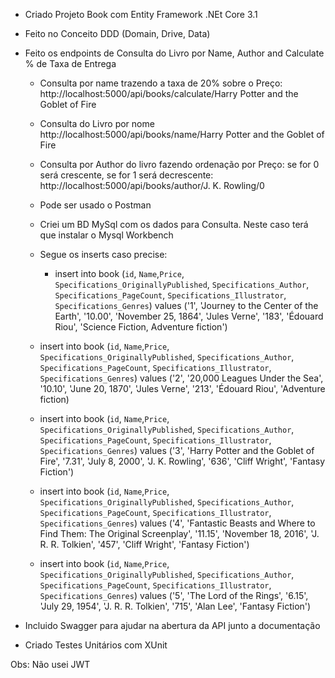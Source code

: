 * Criado Projeto Book com Entity Framework .NEt Core 3.1
* Feito no Conceito DDD (Domain, Drive, Data)
* Feito os endpoints de Consulta do Livro por Name, Author and Calculate % de Taxa de Entrega

  * Consulta por name trazendo a taxa de 20% sobre o Preço: http://localhost:5000/api/books/calculate/Harry Potter and the Goblet of Fire
  * Consulta do Livro por nome http://localhost:5000/api/books/name/Harry Potter and the Goblet of Fire
  * Consulta por Author do livro fazendo ordenação por Preço: se for 0 será crescente, se for 1 será decrescente: http://localhost:5000/api/books/author/J. K. Rowling/0
  * Pode ser usado o Postman
  * Criei um BD MySql com os dados para Consulta. Neste caso terá que instalar o Mysql Workbench
  * Segue os inserts caso precise: 
  
    * insert into book
(`id`,  `Name`,`Price`, `Specifications_OriginallyPublished`, `Specifications_Author`, `Specifications_PageCount`, `Specifications_Illustrator`, `Specifications_Genres`) values 
('1', 'Journey to the Center of the Earth', '10.00', 'November 25, 1864', 'Jules Verne', '183', 'Édouard Riou', 'Science Fiction,
        Adventure fiction')
   * insert into book
(`id`,  `Name`,`Price`, `Specifications_OriginallyPublished`, `Specifications_Author`, `Specifications_PageCount`, `Specifications_Illustrator`, `Specifications_Genres`) values 
('2', '20,000 Leagues Under the Sea', '10.10', 'June 20, 1870', 'Jules Verne', '213', 'Édouard Riou', 'Adventure fiction)
   * insert into book
(`id`,  `Name`,`Price`, `Specifications_OriginallyPublished`, `Specifications_Author`, `Specifications_PageCount`, `Specifications_Illustrator`, `Specifications_Genres`) values 
('3', 'Harry Potter and the Goblet of Fire', '7.31', 'July 8, 2000', 'J. K. Rowling', '636', 'Cliff Wright', 'Fantasy Fiction')
   * insert into book
(`id`,  `Name`,`Price`, `Specifications_OriginallyPublished`, `Specifications_Author`, `Specifications_PageCount`, `Specifications_Illustrator`, `Specifications_Genres`) values 
('4', 'Fantastic Beasts and Where to Find Them: The Original Screenplay', '11.15', 'November 18, 2016', 'J. R. R. Tolkien', '457', 'Cliff Wright', 'Fantasy Fiction')
   * insert into book
(`id`,  `Name`,`Price`, `Specifications_OriginallyPublished`, `Specifications_Author`, `Specifications_PageCount`, `Specifications_Illustrator`, `Specifications_Genres`) values 
('5', 'The Lord of the Rings', '6.15', 'July 29, 1954', 'J. R. R. Tolkien', '715', 'Alan Lee', 'Fantasy Fiction')


* Incluido Swagger para ajudar na abertura da API junto a documentação
* Criado Testes Unitários com XUnit

Obs: Não usei JWT

